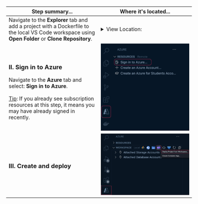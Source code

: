 | Step summary... | Where it's located... |
|-----------------|-----------------------|
| Navigate to the <b>Explorer</b> tab and add a project with a Dockerfile to the local VS Code workspace using <b>Open Folder</b> or <b>Clone Repository</b>. | <details><summary>View Location: </summary><img src="./images/explorer-workspace-project.png"></details> |
| <h3>II. Sign in to Azure</h3>Navigate to the <b>Azure</b> tab and select: <b>Sign in to Azure</b>.<br /><br /><u>Tip</u>: If you already see subscription resources at this step, it means you may have already signed in recently. | <img src="./images/azure-sign-in.png"> |
| <h3>III. Create and deploy | <img src="./images/deploy-workspace-project.png"> |
